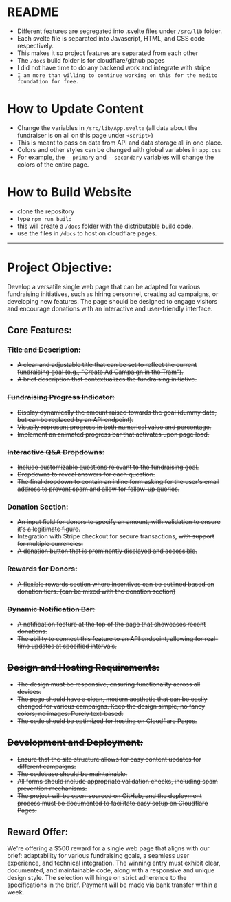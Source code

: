 # README

- Different features are segregated into .svelte files under `/src/lib` folder.
- Each svelte file is separated into Javascript, HTML, and CSS code respectively.
- This makes it so project features are separated from each other
- The `/docs` build folder is for cloudflare/github pages
- I did not have time to do any backend work and integrate with stripe
- `I am more than willing to continue working on this for the medito foundation for free.`

# How to Update Content

- Change the variables in `/src/lib/App.svelte` (all data about the fundraiser is on all on this page under `<script>`)
- This is meant to pass on data from API and data storage all in one place.
- Colors and other styles can be changed with global variables in `app.css`
- For example, the `--primary` and `--secondary` variables will change the colors of the entire page.

# How to Build Website

- clone the repository
- type `npm run build`
- this will create a `/docs` folder with the distributable build code.
- use the files in `/docs` to host on cloudflare pages.

---

# Project Objective:

Develop a versatile single web page that can be adapted for various fundraising initiatives, such as hiring personnel, creating ad campaigns, or developing new features. The page should be designed to engage visitors and encourage donations with an interactive and user-friendly interface.

## Core Features:

### ~~Title and Description:~~

- ~~A clear and adjustable title that can be set to reflect the current fundraising goal (e.g., "Create Ad Campaign in the Tram").~~
- ~~A brief description that contextualizes the fundraising initiative.~~

### ~~Fundraising Progress Indicator:~~

- ~~Display dynamically the amount raised towards the goal (dummy data, but can be replaced by an API endpoint).~~
- ~~Visually represent progress in both numerical value and percentage.~~
- ~~Implement an animated progress bar that activates upon page load.~~

### ~~Interactive Q&A Dropdowns:~~

- ~~Include customizable questions relevant to the fundraising goal.~~
- ~~Dropdowns to reveal answers for each question.~~
- ~~The final dropdown to contain an inline form asking for the user's email address to prevent spam and allow for follow-up queries.~~

### Donation Section:

- ~~An input field for donors to specify an amount, with validation to ensure it's a legitimate figure.~~
- Integration with Stripe checkout for secure transactions, ~~with support for multiple currencies.~~
- ~~A donation button that is prominently displayed and accessible.~~

### ~~Rewards for Donors:~~

- ~~A flexible rewards section where incentives can be outlined based on donation tiers. (can be mixed with the donation section)~~

### ~~Dynamic Notification Bar:~~

- ~~A notification feature at the top of the page that showcases recent donations.~~
- ~~The ability to connect this feature to an API endpoint, allowing for real-time updates at specified intervals.~~

## ~~Design and Hosting Requirements:~~

- ~~The design must be responsive, ensuring functionality across all devices.~~
- ~~The page should have a clean, modern aesthetic that can be easily changed for various campaigns. Keep the design simple, no fancy colors, no images. Purely text-based.~~
- ~~The code should be optimized for hosting on Cloudflare Pages.~~

## ~~Development and Deployment:~~

- ~~Ensure that the site structure allows for easy content updates for different campaigns.~~
- ~~The codebase should be maintainable.~~
- ~~All forms should include appropriate validation checks, including spam prevention mechanisms.~~
- ~~The project will be open-sourced on GitHub, and the deployment process must be documented to facilitate easy setup on Cloudflare Pages.~~

## Reward Offer:

We're offering a $500 reward for a single web page that aligns with our brief: adaptability for various fundraising goals, a seamless user experience, and technical integration. The winning entry must exhibit clear, documented, and maintainable code, along with a responsive and unique design style. The selection will hinge on strict adherence to the specifications in the brief. Payment will be made via bank transfer within a week.
